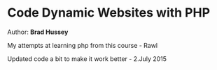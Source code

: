 # Code Dynamic Websites with PHP

Author: **Brad Hussey**

My attempts at learning php from this course - Rawl

Updated code a bit to make it work better - 2.July 2015 